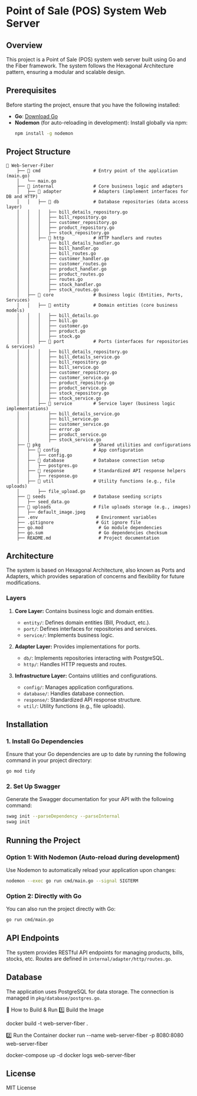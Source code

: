 # Point of Sale (POS) System Web Server

## Overview
This project is a Point of Sale (POS) system web server built using Go and the Fiber framework. The system follows the Hexagonal Architecture pattern, ensuring a modular and scalable design.

## Prerequisites
Before starting the project, ensure that you have the following installed:

- **Go**: [Download Go](https://golang.org/dl/)
- **Nodemon** (for auto-reloading in development): 
  Install globally via npm:
  ```bash
  npm install -g nodemon
  ```

## Project Structure
```
📁 Web-Server-Fiber
    ├── 📁 cmd                    # Entry point of the application (main.go)
    │   └── main.go
    ├── 📁 internal               # Core business logic and adapters
    │   ├── 📁 adapter            # Adapters (implement interfaces for DB and HTTP)
    │   │   ├── 📁 db             # Database repositories (data access layer)
    │   │   │   ├── bill_details_repository.go
    │   │   │   ├── bill_repository.go
    │   │   │   ├── customer_repository.go
    │   │   │   ├── product_repository.go
    │   │   │   ├── stock_repository.go
    │   │   ├── 📁 http           # HTTP handlers and routes
    │   │       ├── bill_details_handler.go
    │   │       ├── bill_handler.go
    │   │       ├── bill_routes.go
    │   │       ├── customer_handler.go
    │   │       ├── customer_routes.go
    │   │       ├── product_handler.go
    │   │       ├── product_routes.go
    │   │       ├── routes.go
    │   │       ├── stock_handler.go
    │   │       ├── stock_routes.go
    │   ├── 📁 core               # Business logic (Entities, Ports, Services)
    │   │   ├── 📁 entity         # Domain entities (core business models)
    │   │   │   ├── bill_details.go
    │   │   │   ├── bill.go
    │   │   │   ├── customer.go
    │   │   │   ├── product.go
    │   │   │   ├── stock.go
    │   │   ├── 📁 port           # Ports (interfaces for repositories & services)
    │   │   │   ├── bill_details_repository.go
    │   │   │   ├── bill_details_service.go
    │   │   │   ├── bill_repository.go
    │   │   │   ├── bill_service.go
    │   │   │   ├── customer_repository.go
    │   │   │   ├── customer_service.go
    │   │   │   ├── product_repository.go
    │   │   │   ├── product_service.go
    │   │   │   ├── stock_repository.go
    │   │   │   ├── stock_service.go
    │   │   ├── 📁 service        # Service layer (business logic implementations)
    │   │       ├── bill_details_service.go
    │   │       ├── bill_service.go
    │   │       ├── customer_service.go
    │   │       ├── error.go
    │   │       ├── product_service.go
    │   │       ├── stock_service.go
    ├── 📁 pkg                    # Shared utilities and configurations
    │   ├── 📁 config             # App configuration
    │   │   ├── config.go
    │   ├── 📁 database           # Database connection setup
    │   │   ├── postgres.go
    │   ├── 📁 response           # Standardized API response helpers
    │   │   ├── response.go
    │   ├── 📁 util               # Utility functions (e.g., file uploads)
    │       ├── file_upload.go
    ├── 📁 seeds                  # Database seeding scripts
    │   ├── seed_data.go
    ├── 📁 uploads                # File uploads storage (e.g., images)
    │   ├── default_image.jpeg
    ├── .env                      # Environment variables
    ├── .gitignore                # Git ignore file
    ├── go.mod                     # Go module dependencies
    ├── go.sum                     # Go dependencies checksum
    ├── README.md                  # Project documentation
```

## Architecture
The system is based on Hexagonal Architecture, also known as Ports and Adapters, which provides separation of concerns and flexibility for future modifications.

### Layers
1. **Core Layer:** Contains business logic and domain entities.
   - `entity/`: Defines domain entities (Bill, Product, etc.).
   - `port/`: Defines interfaces for repositories and services.
   - `service/`: Implements business logic.

2. **Adapter Layer:** Provides implementations for ports.
   - `db/`: Implements repositories interacting with PostgreSQL.
   - `http/`: Handles HTTP requests and routes.

3. **Infrastructure Layer:** Contains utilities and configurations.
   - `config/`: Manages application configurations.
   - `database/`: Handles database connection.
   - `response/`: Standardized API response structure.
   - `util/`: Utility functions (e.g., file uploads).

## Installation

### 1. Install Go Dependencies
Ensure that your Go dependencies are up to date by running the following command in your project directory:
```bash
go mod tidy
```

### 2. Set Up Swagger
Generate the Swagger documentation for your API with the following command:
```bash
swag init --parseDependency --parseInternal
swag init
```

## Running the Project

### Option 1: With Nodemon (Auto-reload during development)
Use Nodemon to automatically reload your application upon changes:
```bash
nodemon --exec go run cmd/main.go --signal SIGTERM
```

### Option 2: Directly with Go
You can also run the project directly with Go:
```bash
go run cmd/main.go
```

## API Endpoints
The system provides RESTful API endpoints for managing products, bills, stocks, etc. Routes are defined in `internal/adapter/http/routes.go`.

## Database
The application uses PostgreSQL for data storage. The connection is managed in `pkg/database/postgres.go`.

🔧 How to Build & Run
1️⃣ Build the Image

docker build -t web-server-fiber .

2️⃣ Run the Container
docker run --name web-server-fiber -p 8080:8080 web-server-fiber

docker-compose up -d
docker logs web-server-fiber

## License
MIT License
